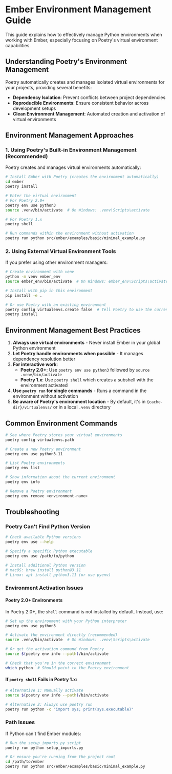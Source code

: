 # Ember Environment Management Guide

This guide explains how to effectively manage Python environments when working with Ember, especially focusing on Poetry's virtual environment capabilities.

## Understanding Poetry's Environment Management

Poetry automatically creates and manages isolated virtual environments for your projects, providing several benefits:

- **Dependency Isolation**: Prevent conflicts between project dependencies
- **Reproducible Environments**: Ensure consistent behavior across development setups
- **Clean Environment Management**: Automated creation and activation of virtual environments

## Environment Management Approaches

### 1. Using Poetry's Built-in Environment Management (Recommended)

Poetry creates and manages virtual environments automatically:

```bash
# Install Ember with Poetry (creates the environment automatically)
cd ember
poetry install

# Enter the virtual environment
# For Poetry 2.0+
poetry env use python3
source .venv/bin/activate  # On Windows: .venv\Scripts\activate

# For Poetry 1.x
poetry shell

# Run commands within the environment without activation
poetry run python src/ember/examples/basic/minimal_example.py
```

### 2. Using External Virtual Environment Tools

If you prefer using other environment managers:

```bash
# Create environment with venv
python -m venv ember_env
source ember_env/bin/activate  # On Windows: ember_env\Scripts\activate

# Install with pip in this environment
pip install -e .

# Or use Poetry with an existing environment
poetry config virtualenvs.create false  # Tell Poetry to use the current environment
poetry install
```

## Environment Management Best Practices

1. **Always use virtual environments** - Never install Ember in your global Python environment
2. **Let Poetry handle environments when possible** - It manages dependency resolution better
3. **For interactive work**:
   - **Poetry 2.0+**: Use `poetry env use python3` followed by `source .venv/bin/activate`
   - **Poetry 1.x**: Use `poetry shell` which creates a subshell with the environment activated
4. **Use `poetry run` for single commands** - Runs a command in the environment without activation
5. **Be aware of Poetry's environment location** - By default, it's in `{cache-dir}/virtualenvs/` or in a local `.venv` directory

## Common Environment Commands

```bash
# See where Poetry stores your virtual environments
poetry config virtualenvs.path

# Create a new Poetry environment
poetry env use python3.11

# List Poetry environments
poetry env list

# Show information about the current environment
poetry env info

# Remove a Poetry environment
poetry env remove <environment-name>
```

## Troubleshooting

### Poetry Can't Find Python Version

```bash
# Check available Python versions
poetry env use --help

# Specify a specific Python executable
poetry env use /path/to/python

# Install additional Python version
# macOS: brew install python@3.11
# Linux: apt install python3.11 (or use pyenv)
```

### Environment Activation Issues

#### Poetry 2.0+ Environments

In Poetry 2.0+, the `shell` command is not installed by default. Instead, use:

```bash
# Set up the environment with your Python interpreter
poetry env use python3

# Activate the environment directly (recommended)
source .venv/bin/activate  # On Windows: .venv\Scripts\activate

# Or get the activation command from Poetry
source $(poetry env info --path)/bin/activate

# Check that you're in the correct environment
which python  # Should point to the Poetry environment
```

#### If `poetry shell` Fails in Poetry 1.x:

```bash
# Alternative 1: Manually activate
source $(poetry env info --path)/bin/activate

# Alternative 2: Always use poetry run
poetry run python -c "import sys; print(sys.executable)"
```

### Path Issues

If Python can't find Ember modules:

```bash
# Run the setup_imports.py script
poetry run python setup_imports.py

# Or ensure you're running from the project root
cd /path/to/ember
poetry run python src/ember/examples/basic/minimal_example.py
```